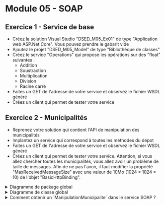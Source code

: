 # Module 05 - SOAP

## Exercice 1 - Service de base

- Créez la solution Visual Studio "DSED_M05_Ex01" de type "Application web ASP.Net Core". Vous pouvez prendre le gabarit vide
- Ajoutez le projet "DSED_M05_Model" de type "Bibliothèque de classes"
- Créez le service "Operations" qui propose les opérations sur des "float" suivantes :
  - Addition
  - Soustraction
  - Multiplication
  - Division
  - Racine carré
- Faites un GET de l'adresse de votre service et observez le fichier WSDL généré
- Créez un client qui permet de tester votre service

## Exercice 2 - Municipalités

- Reprenez votre solution qui contient l'API de manipulation des municipalités
- Implantez un service qui correspond à toutes les méthodes du dépot
- Faites un GET de l'adresse de votre service et observez le fichier WSDL généré
- Créez un client qui permet de tester votre service. Attention, si vous allez chercher toutes les municipalités, vous allez avoir un problème de taille de messages. Afin de ne pas l'avoir, il faut modifier la propriété "MaxReceivedMessageSize" avec une valeur de 10Mo (1024 * 1024 * 10) de l'objet "BasicHttpBinding".

<details>
    <summary>Diagramme de package global</summary>

![Diagramme UML](../images/Module05_SOAP/diag/M05_Exercice2_packages/M05_Exercice2_SOAP_package.png)
</details>

<details>
    <summary>Diagramme de classe global</summary>

Dans ce diagramme, les packages sont les projets, les sous-packages des dossiers.

![Diagramme UML](../images/Module05_SOAP/diag/M05_Exercice2/M05_Exercice2_SOAP.svg)
</details>

<details>
    <summary>Comment obtenir un `ManipulationMunicipalite` dans le service SOAP ?</summary>
  
Lorsque vous travaillez avec un service SOAP dont le cycle de vie est configuré en mode `Singleton` (c'est-à-dire qu'il persiste pour la durée de vie de l'application), vous pouvez rencontrer certains défis en essayant d'utiliser des objets dont le cycle de vie est différent. Par exemple, `ManipulationMunicipalite` est déclaré avec un cycle de vie de type `Scoped` (limité à la durée de vie d'une requête), ce qui signifie qu'il ne peut pas être injecté directement dans un objet `IMunicipaliteService` de cycle de vie `Singleton`.

Pour résoudre ce problème, une approche consiste à utiliser le service d'injection de dépendances lui-même. Vous pouvez demander une référence à l'`IServiceProvider` en le passant comme paramètre au constructeur de votre `MunicipaliteService`. Ensuite, stockez cette référence dans une variable membre, par exemple `m_serviceProvider`.

Avec cette référence, vous pouvez créer une nouvelle portée de type `Scoped` en utilisant la méthode éponyme `CreateScope`. Cela vous permettra de demander des instances de `Scoped` depuis le service d'injection de dépendances.

Voici un exemple de code en C# illustrant cette approche :

```csharp
public MunicipaliteModel ObtenirMunicipalite(int p_codeGeographique)
{
    using (IServiceScope scope = m_serviceProvider.CreateScope())
    {
        ManipulationMunicipalites manipMunicipalites = scope.ServiceProvider.GetService<ManipulationMunicipalites>();
        // Ici, vous pouvez utiliser manipMunicipalites selon vos besoins
        // ...
    }
}
```

Cette méthode garantit que vous respectez les cycles de vie de vos services tout en conservant la flexibilité nécessaire pour utiliser des services Scoped dans un contexte Singleton.

</details>
